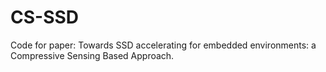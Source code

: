 # CS-SSD
Code for paper: Towards SSD accelerating for embedded environments: a Compressive Sensing Based Approach.
